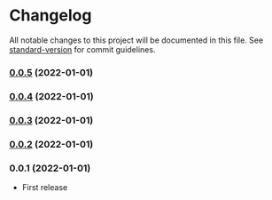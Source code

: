 # Changelog

All notable changes to this project will be documented in this file. See [standard-version](https://github.com/conventional-changelog/standard-version) for commit guidelines.

### [0.0.5](https://github.com/esoteloferry/matrix-algebra-svelte/compare/v0.0.4...v0.0.5) (2022-01-01)

### [0.0.4](https://github.com/esoteloferry/matrix-algebra-svelte/compare/v0.0.3...v0.0.4) (2022-01-01)

### [0.0.3](https://github.com/esoteloferry/matrix-algebra-svelte/compare/v0.0.2...v0.0.3) (2022-01-01)

### [0.0.2](https://github.com/esoteloferry/matrix_algebra/compare/v0.0.1...v0.0.2) (2022-01-01)

### 0.0.1 (2022-01-01)

- First release

